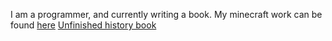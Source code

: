 <!-- #######  YAY, I AM THE SOURCE EDITOR! #########-->
I am a programmer, and currently writing a book. My minecraft work can be found [here](https://www.curseforge.com/members/icedchaiarts/projects)
[Unfinished history book](devspace)

